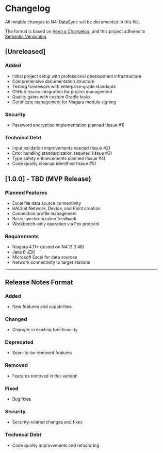 # Changelog

All notable changes to N4-DataSync will be documented in this file.

The format is based on [Keep a Changelog](https://keepachangelog.com/en/1.0.0/),
and this project adheres to [Semantic Versioning](https://semver.org/spec/v2.0.0.html).

## [Unreleased]

### Added
- Initial project setup with professional development infrastructure
- Comprehensive documentation structure
- Testing framework with enterprise-grade standards
- GitHub Issues integration for project management
- Quality gates with custom Gradle tasks
- Certificate management for Niagara module signing

### Security
- Password encryption implementation planned (Issue #1)

### Technical Debt
- Input validation improvements needed (Issue #2)
- Error handling standardization required (Issue #3)
- Type safety enhancements planned (Issue #4)
- Code quality cleanup identified (Issue #5)

## [1.0.0] - TBD (MVP Release)

### Planned Features
- Excel file data source connectivity
- BACnet Network, Device, and Point creation
- Connection profile management
- Basic synchronization feedback
- Workbench-only operation via Fox protocol

### Requirements
- Niagara 4.11+ (tested on N4.13.3.48)
- Java 8 JDK
- Microsoft Excel for data sources
- Network connectivity to target stations

---

## Release Notes Format

### Added
- New features and capabilities

### Changed
- Changes in existing functionality

### Deprecated
- Soon-to-be removed features

### Removed
- Features removed in this version

### Fixed
- Bug fixes

### Security
- Security-related changes and fixes

### Technical Debt
- Code quality improvements and refactoring
